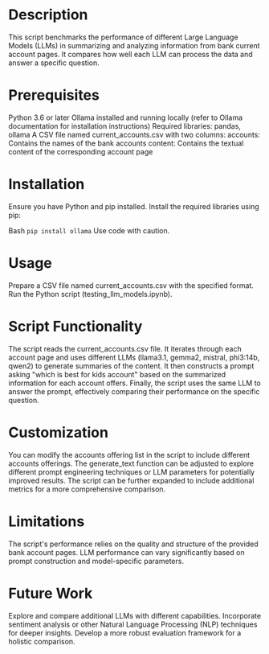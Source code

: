 # Description

This script benchmarks the performance of different Large Language Models (LLMs) in summarizing and analyzing information from bank current account pages. It compares how well each LLM can process the data and answer a specific question.

# Prerequisites

Python 3.6 or later
Ollama installed and running locally (refer to Ollama documentation for installation instructions)
Required libraries: pandas, ollama
A CSV file named current_accounts.csv with two columns:
accounts: Contains the names of the bank accounts
content: Contains the textual content of the corresponding account page
# Installation

Ensure you have Python and pip installed. Install the required libraries using pip:

Bash
```pip install ollama```
Use code with caution.

# Usage

Prepare a CSV file named current_accounts.csv with the specified format.
Run the Python script (testing_llm_models.ipynb).
# Script Functionality

The script reads the current_accounts.csv file.
It iterates through each account page and uses different LLMs (llama3.1, gemma2, mistral, phi3:14b, qwen2) to generate summaries of the content.
It then constructs a prompt asking "which is best for kids account" based on the summarized information for each account offers.
Finally, the script uses the same LLM to answer the prompt, effectively comparing their performance on the specific question.
# Customization

You can modify the accounts offering list in the script to include different accounts offerings.
The generate_text function can be adjusted to explore different prompt engineering techniques or LLM parameters for potentially improved results.
The script can be further expanded to include additional metrics for a more comprehensive comparison.
# Limitations

The script's performance relies on the quality and structure of the provided bank account pages.
LLM performance can vary significantly based on prompt construction and model-specific parameters.
# Future Work

Explore and compare additional LLMs with different capabilities.
Incorporate sentiment analysis or other Natural Language Processing (NLP) techniques for deeper insights.
Develop a more robust evaluation framework for a holistic comparison.
